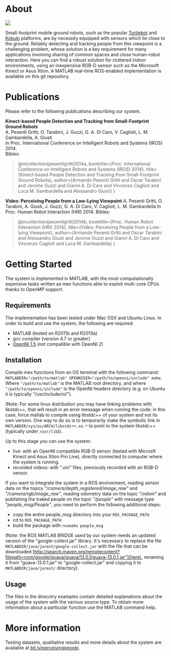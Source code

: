 # About
![](https://raw2.github.com/arpesenti/peopleTracker/master/people.png)

Small-footprint mobile ground robots, such as the popular [Turtlebot](http://www.turtlebot.com) and [Kobuki](http://kobuki.yujinrobot.com) platforms, are by necessity equipped with sensors which lie close to the ground. Reliably detecting and tracking people from this viewpoint is a challenging problem, whose solution is a key requirement for many applications involving sharing of common spaces and close human-robot interaction. Here you can find a robust solution for cluttered indoor environments, using an inexpensive RGB-D sensor such as the Microsoft Kinect or Asus Xtion. A MATLAB real-time ROS-enabled implementation is available on this git repository.

# Publications
Please refer to the following publications describing our system.

**Kinect-based People Detection and Tracking from Small-Footprint Ground Robots**  
A. Pesenti Gritti, O. Tarabini, J. Guzzi, G. A. Di Caro, V. Caglioti, L. M. Gambardella, A. Giusti  
In Proc. International Conference on Intelligent Robots and Systems (IROS) 2014.  
Bibtex:
>@incollection{pesentigritti2014a,
>  booktitle={Proc. International Conference on Intelligent Robots and Systems (IROS) 2014},
>  title={Kinect-based People Detection and Tracking from Small-Footprint Ground Robots},
>  author={Armando Pesenti Gritti and Oscar Tarabini and Jerome Guzzi and Gianni A. Di Caro and Vincenzo Caglioti and Luca M. Gambardella and Alessandro Giusti}
>}

**Video: Perceiving People from a Low-Lying Viewpoint**
A. Pesenti Gritti, O. Tarabini, A. Giusti, J. Guzzi, G. A. Di Caro, V. Caglioti, L. M. Gambardella
In Proc. Human Robot Interaction (HRI) 2014.
Bibtex:
>@incollection{pesentigritti2014b,
>  booktitle={Proc. Human Robot Interaction (HRI) 2014},
>  title={Video: Perceiving People from a Low-lying Viewpoint},
>  author={Armando Pesenti Gritti and Oscar Tarabini and Alessandro Giusti and Jerome Guzzi and Gianni A. Di Caro and Vincenzo Caglioti and Luca M. Gambardella}
>}

# Getting Started
The system is implemented in MATLAB, with the most computationally expensive tasks written as mex functions able to exploit multi-core CPUs thanks to OpenMP support.

## Requirements
The implementation has been tested under Mac OSX and Ubuntu Linux. In order to build and use the system, the following are required:
* MATLAB (tested on R2011b and R2013a)
* gcc compiler (version 4.7 or greater)
* [OpenNI 1.5](http://www.openni.org/openni-sdk/openni-sdk-history-2/) (not compatible with OpenNI 2)

## Installation
Compile mex functions from an OS terminal with the following command: `MATLABDIR="/path/to/matlab" OPENNIDIR="/path/to/openni/include" make`. 
Where `"/path/to/matlab"` is the MATLAB root directory, and where `"/path/to/openni/include"` is the OpenNI headers directory (e.g. on Ubuntu it is typically "/usr/include/ni/").

(Note: For some linux distribution you may have linking problems with libstdc++, that will result in an error message when running the code: in this case, force matlab to compile using libstdc++ of your system and not its own version. One way to do so is to temporarily make the symbolic link in `MATLABDIR/sys/os/ARCH/libstdc++.so.*` to point to the system libstdc++ (typically under `/usr/lib`)).

Up to this stage you can use the system:
* live: with an OpenNI compatible RGB-D sensor (tested with Microsft Kinect and Asus Xtion Pro Live), directly connected to computer where the system is running.
* recorded videos: with ".oni" files, previously recorded with an RGB-D sensor.

If you want to integrate the system in a ROS environment, reading sensor data on the topics *"/camera/depth_registered/image_raw"* and *"/camera/rgb/image_raw"*, reading odometry data on the topic *"/odom"* and publishing the traked people on the topic *"/people"* with message type *"people_msg/People"*, you need to perform the following additional steps:
* copy the entire people_msg directory into your `ROS_PACKAGE_PATH`
* cd to `ROS_PACKAGE_PATH`
* build the package with `rosmake people_msg`

(Note: the ROS MATLAB BRIDGE used by our system needs an updated version of the "google-collect.jar" library. It's necessary to replace the file `MATLABDIR/java/jarext/google-collect.jar` with the file that can be downloaded [http://search.maven.org/remotecontent?filepath=com/google/guava/guava/13.0.1/guava-13.0.1.jar"](here), renaming it from "guava-13.0.1.jar" to "google-collect.jar" and copying it to `MATLABDIR/java/jarext/` directory).

## Usage
The files in the direcotry examples contain detailed explanations about the usage of the system with the various source type. To obtain more information about a particular function use the MATLAB command help.

# More information
Testing datasets, qualitative results and more details about the system are available at [bit.ly/perceivingpeople](http://bit.ly/perceivingpeople).


